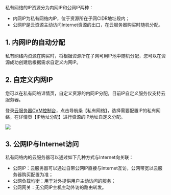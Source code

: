 私有网络的IP资源分为内网IP和公网IP两种：

- 内网IP为私有网络内IP，位于资源所在子网CIDR地址段内；
- 公网IP是云资源主动访问Internet资源的出口，在云服务器购买时随机分配。

## 1. 内网IP的自动分配

私有网络内资源在购买时，将根据资源所在子网可用IP池中随机分配，您可以在资源成功创建后根据需求自定义内网IP。

## 2. 自定义内网IP

您可以在私有网络详情页，自定义资源的内网IP分配，目前IP自定义服务仅支持云服务器。

登录[云服务器CVM控制台](http://console.tce.fsphere.cn/)，点击导航条【私有网络】，选择需要配置IP的私有网络，在详情页【IP地址分配】进行资源的IP地址自定义分配。

 ![](http://imgcache.tcecqpoc.fsphere.cn/image/mccdn.qcloud.com/img567fa3aadabb8.png)
 
## 3. 公网IP与Internet访问

私有网络内的云服务器可以通过如下几种方式与Internet向关联：

- 公网IP：云服务器可以通过自带公网IP直接与Internet互访，公网带宽以云服务器购买配置为准；
- 公网负载均衡：用于对外提供用户主动访问的服务；
- 公网网关：无公网IP主机主动外访的路由转发。